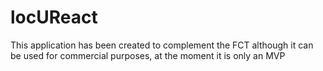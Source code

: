 # locUReact
This application has been created to complement the FCT although it can be used for commercial purposes, at the moment it is only an MVP
